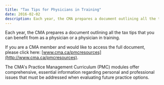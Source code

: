 ```yaml
---
title: "Tax Tips for Physicians in Training"
date: 2016-02-02
description: Each year, the CMA prepares a document outlining all the tax tips that you can benefit from as a physician or a physician in training.
---
```


Each year, the CMA prepares a document outlining all the tax tips that you can benefit from as a physician or a physician in training.

If you are a CMA member and would like to access the full document, please click here: [www.cma.ca/pmcresources](http://www.cma.ca/pmcresources).

The CMA's Practice Management Curriculum (PMC) modules offer comprehensive, essential information regarding personal and professional issues that must be addressed when evaluating future practice options.